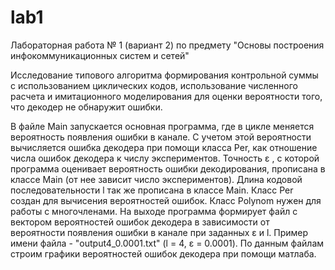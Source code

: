 # lab1
Лабораторная работа № 1 (вариант 2) по предмету "Основы построения инфокоммуникационных систем и сетей"

Исследование типового алгоритма формирования контрольной суммы с использованием циклических кодов, использование численного расчета и имитационного моделирования для оценки вероятности того, что декодер не обнаружит ошибки.

В файле Main запускается основная программа, где в цикле меняется вероятность появления ошибки в канале. 
С учетом этой вероятности вычисляется ошибка декодера при помощи класса Per, как отношение числа ошибок декодера
к числу экспериментов. Точность ε , с которой программа оценивает вероятность ошибки декодирования,
прописана в классе Main (от нее зависит число экспериментов).
Длина кодовой последовательности l так же прописана в классе Main.
Класс Per создан для вычисения вероятностей ошибок. Класс Polynom нужен для работы с многочленами.
На выходе программа формирует файл с вектором вероятностей ошибок декодера в зависимости от вероятности появления ошибки 
в канале при заданных ε и l. Пример имени файла - "output4_0.0001.txt" (l = 4, ε = 0.0001).
По данным файлам строим графики вероятностей ошибок декодера при помощи матлаба.
